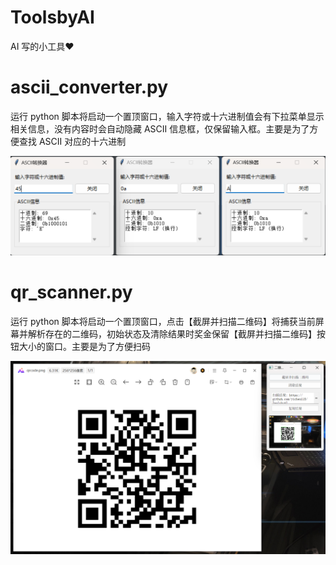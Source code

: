 # ToolsbyAI
AI 写的小工具❤️

# ascii_converter.py

运行 python 脚本将启动一个置顶窗口，输入字符或十六进制值会有下拉菜单显示相关信息，没有内容时会自动隐藏 ASCII 信息框，仅保留输入框。主要是为了方便查找 ASCII 对应的十六进制

![image-20250510222426395](./img/image-20250510222426395.png)

# qr_scanner.py

运行 python 脚本将启动一个置顶窗口，点击【截屏并扫描二维码】将捕获当前屏幕并解析存在的二维码，初始状态及清除结果时奖金保留【截屏并扫描二维码】按钮大小的窗口。主要是为了方便扫码

![image-20250510222647483](./img/image-20250510222647483.png)

